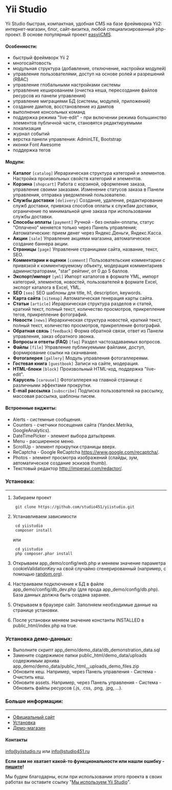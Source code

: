 # Yii Studio #

Yii Studio быстрая, компактная, удобная CMS на базе фреймворка Yii2: интернет-магазин, блог, сайт-визитка, любой специализированный php-проект. В основе популярный проект [easyiiCMS](http://easyiicms.com).

#### Особенности: ####
  * быстрый фреймворк Yii 2
  * многосайтовость
  * модульная структура (добавление, отключение, настройки модулей)
  * управление пользователями, доступ на основе ролей и разрешений (RBAC)
  * управление глобальными настройками системы
  * управление кешированием (очистка кеша, пересоздание файлов ресурсов из панели управления)
  * управление миграциями БД (системы, модулей, приложений)
  * создание дампов, восстановление из дампов
  * выполнение консольных команд
  * поддержка режима "live-edit" - при включении режима  большинство элементов публичной части, становятся редактируемыми
  * локализация
  * журнал событий
  * верстка панели управления: AdminLTE, Bootstrap
  * иконки Font Awesome
  * поддержка тегов

#### Модули: ####
 * **Каталог** `[catalog]` Иерархическая структура категорий и элементов. Настройка произвольных свойств категорий и элементов.
 * **Корзина** `[shopcart]` Работа с корзиной, оформление заказа, управление своими заказами. Изменение статусов заказа в Панели управления, отправка уведомлений пользователю.
 * **Службы доставки** `[delivery]` Создание, удаление, редактирование служб доставки, привязка способов оплаты к службам доставки, ограничение по минимальной цене заказа при использовании службы доставки.
 * **Способы оплаты** `[payment]` Ручной - без онлайн-оплаты, статус "Оплачено" меняется только через Панель управления; Автоматические: прием денег через Яндекс.Деньги, Яндекс.Касса.
 * **Акции** `[sale]` Управление акциями магазина, автоматическое создание баннера акции.
 * **Страницы** `[page]` Управление страницами сайта, название, текст, SEO.
 * **Комментарии и оценки** `[comment]` Пользовательские комментарии с привязкой к комментируемому объекту, модерация комментариев администраторами, "star" рейтинг, от 0 до 5 баллов.
 * **Экспорт/импорт** `[yml]` Импорт каталогов в формате YML, импорт категорий, элементов, новостей, пользователей в формате Excel, экспорт каталога в Excel, YML.
 * **SEO** `[seo]` SEO шаблоны для title, h1, description, keywords.
 * **Карта сайта** `[sitemap]` Автоматическая генерация карты сайта.
 * **Статьи** `[article]` Иерархическая структура разделов и статей, краткий текст, полный текст, количество просмотров, прикрепление тегов, прикрепление фотографий.
 * **Новости** `[news]` Иерархическая структура новостей, краткий текст, полный текст, количество просмотров, прикрепление фотографий.
 * **Обратная связь** `[feedback]` Форма обратной связи, ответ из Панели управления, заказ обратного звонка.
 * **Вопросы и ответы (FAQ)** `[faq]` Раздел частозадаваемых вопросов.
 * **Файлы** `[file]` Управление публикуемыми файлами, доступ, формирование ссылки на скачивание.
 * **Фотогалерея** `[gallery]` Модуль управления фотогаллереями.
 * **Гостевая книга** `[guestbook]` Записи на сайте, модерация.
 * **HTML-блоки** `[block]` Произвольный HTML-код, поддержка "live-edit".
 * **Карусель** `[carousel]` Фотогаллерея на главной странице с различными эффектами прокрутки.
 * **E-mail рассылка** `[subscribe]` Подписка пользователей на рассылку, массовая рассылка, шаблоны писем.

#### Встроенные виджеты: ####
 * Alerts - системные сообщения.
 * Counters - счетчики посещения сайта (Yandex.Metrika, GoogleAnalytics).
 * DateTimePicker - элемент выбора даты/время.
 * Menu - расширенное меню.
 * ScrollUp - элемент прокрутки страницы вверх.
 * ReCaptcha - Google ReCaptcha https://www.google.com/recaptcha/.
 * Photos - элемент просмотра изображений (слайды, зум, автоматическое создание эскизов thumb).
 * Текстовый редактор http://imperavi.com/redactor/.


### Установка: ###
----------
1. Забираем проект

        git clone https://github.com/studio451/yiistudio.git

2. Устанавливаем зависимости

        cd yiistudio 
        composer install

   или 

        cd yiistudio 
        php composer.phar install

2. Открываем app_demo/config/web.php и меняем значение параметра cookieValidationKey на свой случайно сгенерированный (например, с помощью [random.org](https://www.random.org/strings/?num=10&len=20&digits=on&upperalpha=on&loweralpha=on&unique=on&format=html&rnd=new)).
3. Настраиваем подключение к БД в файле app_demo/config/db_dev.php (для прода app_demo/config/db.php). База данных должна быть создана заранее.
4. Открываем в браузере сайт. Заполняем необходимые данные на странице установки.
5. После установки меняем значение константы INSTALLED в public_html/index.php на true.

### Установка демо-данных: ###

  * Выполните скрипт app_demo/demo_data/db_demonstration_data.sql
  * Замените содержимое папки public_html/demo_data/uploads содержимым архива app_demo/demo_data/public_html__uploads_demo_files.zip
  * Обновите кеш. Например, через Панель управления - Система - Очистить кеш.
  * Обновите assets. Например, через Панель управления - Система -  Обновить файлы ресурсов (.js, .css, .png, .jpg, ...).

### Больше информации: ###
----------
* [Официальный сайт](https://yiistudio.ru)
* [Установка](https://yiistudio.ru/install)
* [Демо-магазин](https://demo.yiistudio.ru)

#### Контакты ####

info@yiistudio.ru или info@studio451.ru

**Если вам не хватает какой-то функциональности или нашли ошибку - [пишите](https://yiistudio.ru/contact)!**

Мы будем благодарны, если при использовании этого проекта в своих работах вы оставите ссылку "[Мы используем Yii Studio](https://yiistudio.ru)".
